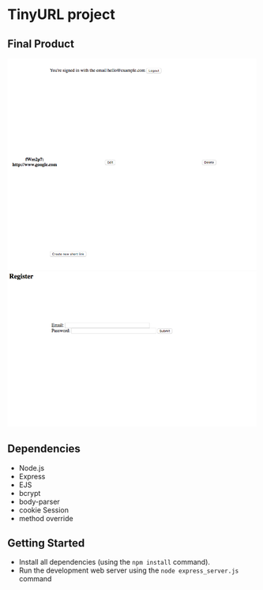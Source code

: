 # TinyURL project

## Final Product

!["Screenshot of URLS page"](https://github.com/Dylanlj/w2d2/blob/master/tinyurl/docs/:urls.png?raw=true)
!["Screenshot of register page"](https://github.com/Dylanlj/w2d2/blob/master/tinyurl/docs/register.png?raw=true)


## Dependencies
- Node.js
- Express
- EJS
- bcrypt
- body-parser
- cookie Session
- method override

## Getting Started

- Install all dependencies (using the `npm install` command).
- Run the development web server using the `node express_server.js` command